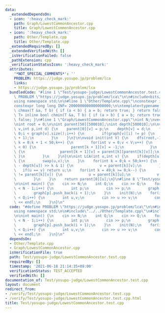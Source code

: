 ```yaml
---
data:
  _extendedDependsOn:
  - icon: ':heavy_check_mark:'
    path: Graph/LowestCommonAncestor.cpp
    title: Graph/LowestCommonAncestor.cpp
  - icon: ':heavy_check_mark:'
    path: Other/Template.cpp
    title: Other/Template.cpp
  _extendedRequiredBy: []
  _extendedVerifiedWith: []
  _isVerificationFailed: false
  _pathExtension: cpp
  _verificationStatusIcon: ':heavy_check_mark:'
  attributes:
    '*NOT_SPECIAL_COMMENTS*': ''
    PROBLEM: https://judge.yosupo.jp/problem/lca
    links:
    - https://judge.yosupo.jp/problem/lca
  bundledCode: "#line 1 \"Test/yosupo-judge/LowestCommonAncestor.test.cpp\"\n#define\
    \ PROBLEM \"https://judge.yosupo.jp/problem/lca\"\n\n#include<bits/stdc++.h>\n\
    using namespace std;\n\n#line 1 \"Other/Template.cpp\"\nconstexpr int Inf = 2000000030;\n\
    constexpr long long INF= 2000000000000000000;\n\ntemplate<typename T> inline bool\
    \ chmax(T &a, T b) { if (a < b) { a = b; return true; } return false; }\ntemplate<typename\
    \ T> inline bool chmin(T &a, T b) { if (a > b) { a = b; return true; } return\
    \ false; }\n#line 1 \"Graph/LowestCommonAncestor.cpp\"\nint N;\nvector<int> graph[500010];\n\
    \nint root = 0;\n\nint parent[50][500010];\nint depth[500010];\n\nvoid dfs(int\
    \ v,int p,int d) {\n    parent[0][v] = p;\n    depth[v] = d;\n    for(int i =\
    \ 0;i < graph[v].size();i++) {\n        if(graph[v][i] != p) {\n            dfs(graph[v][i],v,d\
    \ + 1);\n        }\n    }\n}\n\nvoid init(int V) {\n    dfs(root,-1,0);\n    for(int\
    \ k = 0;k + 1 < 50;k++) {\n        for(int v = 0;v < V;v++) {\n            if(parent[k][v]\
    \ < 0) {\n                parent[k + 1][v] = -1;\n            }\n            else\
    \ {\n                parent[k + 1][v] = parent[k][parent[k][v]];\n           \
    \ }\n        }\n    }\n}\n\nint LCA(int u,int v) {\n    if(depth[u] > depth[v])\
    \ {\n        swap(u,v);\n    }\n    for(int k = 0;k < 50;k++) {\n        if((depth[v]\
    \ - depth[u]) >> k & 1) {\n            v = parent[k][v];\n        }\n    }\n \
    \   if(u == v) return u;\n    for(int k = 49;k >= 0;k--) {\n        if(parent[k][u]\
    \ != parent[k][v]) {\n            u = parent[k][u];\n            v = parent[k][v];\n\
    \        }\n    }\n    return parent[0][u];\n}\n#line 8 \"Test/yosupo-judge/LowestCommonAncestor.test.cpp\"\
    \n\nint main() {\n    cin >> N;\n    int Q;\n    cin >> Q;\n    for(int i = 0;i\
    \ < N - 1;i++) {\n        int p;\n        cin >> p;\n        graph[i + 1].push_back(p);\n\
    \        graph[p].push_back(i + 1);\n    }\n    init(N);\n    for(int i = 0;i\
    \ < Q;i++) {\n        int u,v;\n        cin >> u >> v;\n        cout << LCA(u,v)\
    \ << endl;\n    }\n}\n"
  code: "#define PROBLEM \"https://judge.yosupo.jp/problem/lca\"\n\n#include<bits/stdc++.h>\n\
    using namespace std;\n\n#include\"../../Other/Template.cpp\"\n#include\"../../Graph/LowestCommonAncestor.cpp\"\
    \n\nint main() {\n    cin >> N;\n    int Q;\n    cin >> Q;\n    for(int i = 0;i\
    \ < N - 1;i++) {\n        int p;\n        cin >> p;\n        graph[i + 1].push_back(p);\n\
    \        graph[p].push_back(i + 1);\n    }\n    init(N);\n    for(int i = 0;i\
    \ < Q;i++) {\n        int u,v;\n        cin >> u >> v;\n        cout << LCA(u,v)\
    \ << endl;\n    }\n}\n"
  dependsOn:
  - Other/Template.cpp
  - Graph/LowestCommonAncestor.cpp
  isVerificationFile: true
  path: Test/yosupo-judge/LowestCommonAncestor.test.cpp
  requiredBy: []
  timestamp: '2021-06-18 21:14:35+09:00'
  verificationStatus: TEST_ACCEPTED
  verifiedWith: []
documentation_of: Test/yosupo-judge/LowestCommonAncestor.test.cpp
layout: document
redirect_from:
- /verify/Test/yosupo-judge/LowestCommonAncestor.test.cpp
- /verify/Test/yosupo-judge/LowestCommonAncestor.test.cpp.html
title: Test/yosupo-judge/LowestCommonAncestor.test.cpp
---
```

